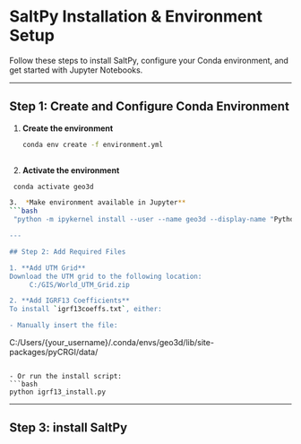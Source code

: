 # SaltPy Installation & Environment Setup

Follow these steps to install SaltPy, configure your Conda environment, and get started with Jupyter Notebooks.

---

## Step 1: Create and Configure Conda Environment

1. **Create the environment**  
   ```bash
   conda env create -f environment.yml
    

2.  **Activate the environment**  
   ```bash
    conda activate geo3d

3.  *Make environment available in Jupyter**  
   ```bash
    "python -m ipykernel install --user --name geo3d --display-name "Python (geo3d)"

---

## Step 2: Add Required Files

1. **Add UTM Grid**  
   Download the UTM grid to the following location:  
        C:/GIS/World_UTM_Grid.zip

2. **Add IGRF13 Coefficients**  
To install `igrf13coeffs.txt`, either:

- Manually insert the file:  
  ```
  C:/Users/{your_username}/.conda/envs/geo3d/lib/site-packages/pyCRGI/data/
  ```

- Or run the install script:  
  ```bash
  python igrf13_install.py
  ```

---

## Step 3: install SaltPy